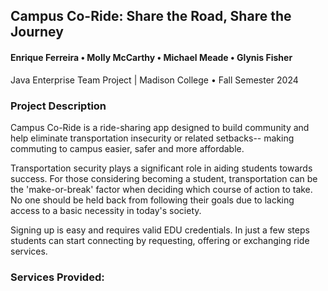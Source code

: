 ## Campus Co-Ride: Share the Road, Share the Journey

#### Enrique Ferreira • Molly McCarthy • Michael Meade • Glynis Fisher

Java Enterprise Team Project | Madison College • Fall Semester 2024

### Project Description

Campus Co-Ride is a ride-sharing app designed to build community and help eliminate transportation insecurity or
related setbacks-- making commuting to campus easier, safer and more affordable. 

Transportation security plays a significant role in aiding students towards success. For those 
considering becoming a student, transportation can be the 'make-or-break' factor when deciding which course of action 
to take. No one should be held back from following their goals due to lacking access to a basic necessity in today's society.

Signing up is easy and requires valid EDU credentials. In just a few steps students can start connecting by 
requesting, offering or exchanging ride services.


### Services Provided:

